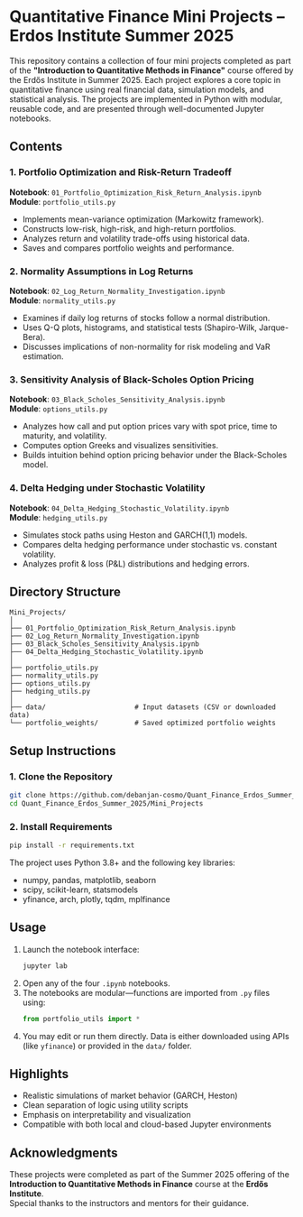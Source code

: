 
# Quantitative Finance Mini Projects – Erdos Institute Summer 2025

This repository contains a collection of four mini projects completed as part of the **"Introduction to Quantitative Methods in Finance"** course offered by the Erdős Institute in Summer 2025. Each project explores a core topic in quantitative finance using real financial data, simulation models, and statistical analysis. The projects are implemented in Python with modular, reusable code, and are presented through well-documented Jupyter notebooks.

## Contents

### 1. Portfolio Optimization and Risk-Return Tradeoff  
**Notebook**: `01_Portfolio_Optimization_Risk_Return_Analysis.ipynb`  
**Module**: `portfolio_utils.py`  
- Implements mean-variance optimization (Markowitz framework).  
- Constructs low-risk, high-risk, and high-return portfolios.  
- Analyzes return and volatility trade-offs using historical data.  
- Saves and compares portfolio weights and performance.

### 2. Normality Assumptions in Log Returns  
**Notebook**: `02_Log_Return_Normality_Investigation.ipynb`  
**Module**: `normality_utils.py`  
- Examines if daily log returns of stocks follow a normal distribution.  
- Uses Q-Q plots, histograms, and statistical tests (Shapiro-Wilk, Jarque-Bera).  
- Discusses implications of non-normality for risk modeling and VaR estimation.

### 3. Sensitivity Analysis of Black-Scholes Option Pricing  
**Notebook**: `03_Black_Scholes_Sensitivity_Analysis.ipynb`  
**Module**: `options_utils.py`  
- Analyzes how call and put option prices vary with spot price, time to maturity, and volatility.  
- Computes option Greeks and visualizes sensitivities.  
- Builds intuition behind option pricing behavior under the Black-Scholes model.

### 4. Delta Hedging under Stochastic Volatility  
**Notebook**: `04_Delta_Hedging_Stochastic_Volatility.ipynb`  
**Module**: `hedging_utils.py`  
- Simulates stock paths using Heston and GARCH(1,1) models.  
- Compares delta hedging performance under stochastic vs. constant volatility.  
- Analyzes profit & loss (P&L) distributions and hedging errors.

## Directory Structure

```
Mini_Projects/
│
├── 01_Portfolio_Optimization_Risk_Return_Analysis.ipynb
├── 02_Log_Return_Normality_Investigation.ipynb
├── 03_Black_Scholes_Sensitivity_Analysis.ipynb
├── 04_Delta_Hedging_Stochastic_Volatility.ipynb
│
├── portfolio_utils.py
├── normality_utils.py
├── options_utils.py
├── hedging_utils.py
│
├── data/                      # Input datasets (CSV or downloaded data)
└── portfolio_weights/         # Saved optimized portfolio weights
```

## Setup Instructions

### 1. Clone the Repository

```bash
git clone https://github.com/debanjan-cosmo/Quant_Finance_Erdos_Summer_2025.git
cd Quant_Finance_Erdos_Summer_2025/Mini_Projects
```

### 2. Install Requirements

```bash
pip install -r requirements.txt
```

The project uses Python 3.8+ and the following key libraries:
- numpy, pandas, matplotlib, seaborn
- scipy, scikit-learn, statsmodels
- yfinance, arch, plotly, tqdm, mplfinance

## Usage

1. Launch the notebook interface:
   ```bash
   jupyter lab
   ```
2. Open any of the four `.ipynb` notebooks.
3. The notebooks are modular—functions are imported from `.py` files using:
   ```python
   from portfolio_utils import *
   ```
4. You may edit or run them directly. Data is either downloaded using APIs (like `yfinance`) or provided in the `data/` folder.

## Highlights

- Realistic simulations of market behavior (GARCH, Heston)  
- Clean separation of logic using utility scripts  
- Emphasis on interpretability and visualization  
- Compatible with both local and cloud-based Jupyter environments

## Acknowledgments

These projects were completed as part of the Summer 2025 offering of the **Introduction to Quantitative Methods in Finance** course at the **Erdős Institute**.  
Special thanks to the instructors and mentors for their guidance.
